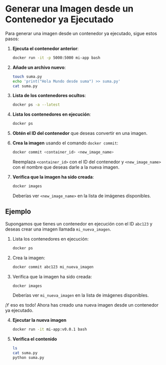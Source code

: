 

# Generar una Imagen desde un Contenedor ya Ejecutado

Para generar una imagen desde un contenedor ya ejecutado, sigue estos pasos:

1. **Ejecuta el contenedor anterior**:
    ```bash
    docker run -it -p 5000:5000 mi-app bash
    ```
1. **Añade un archivo nuevo**:
    
    ```bash
    touch suma.py
    echo 'print("Hola Mundo desde suma") >> suma.py'
    cat suma.py
    ```

1. **Lista de los contenedores ocultos**:
   
    ```bash
    docker ps -a --latest
    ```

1. **Lista los contenedores en ejecución**:
    ```bash
    docker ps
    ```

2. **Obtén el ID del contenedor** que deseas convertir en una imagen.

3. **Crea la imagen** usando el comando `docker commit`:
    ```bash
    docker commit <container_id> <new_image_name>
    ```

    Reemplaza `<container_id>` con el ID del contenedor y `<new_image_name>` con el nombre que deseas darle a la nueva imagen.

4. **Verifica que la imagen ha sido creada**:
    ```bash
    docker images
    ```

    Deberías ver `<new_image_name>` en la lista de imágenes disponibles.

## Ejemplo

Supongamos que tienes un contenedor en ejecución con el ID `abc123` y deseas crear una imagen llamada `mi_nueva_imagen`.

1. Lista los contenedores en ejecución:
    ```bash
    docker ps
    ```

2. Crea la imagen:
    ```bash
    docker commit abc123 mi_nueva_imagen
    ```

3. Verifica que la imagen ha sido creada:
    ```bash
    docker images
    ```

    Deberías ver `mi_nueva_imagen` en la lista de imágenes disponibles.

¡Y eso es todo! Ahora has creado una nueva imagen desde un contenedor ya ejecutado.

4. **Ejecutar la nueva imagen**


    ```bash
    docker run -it mi-app:v0.0.1 bash
    ```
1. **Verifica el contenido**

    ```bash
    ls
    cat suma.py
    python suma.py
    ```